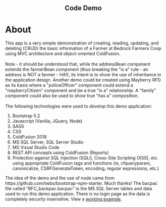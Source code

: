 <h2 align="center">Code Demo</h2>

# About

<p class="p-2">
    This app is a very simple demonstration of creating, reading, updating, and deleting (CRUD) 
    the basic information of a Farmer at Bedrock Farmers Coop using MVC architecture and 
    object-oriented ColdFusion.  
    <BR><BR>
    Note - it should be understood that, while the addressBean component extends
    the farmerBean component (thus breaking the "is a" rule -  an address is NOT a farmer - HA!), 
    its intent is to show the use of inheritance in the application design.  Another demo could be 
    created using Mayberry RFD as its basis where a "policeOfficer" component could extend a "mayberryCitizen" 
    component and be a true "is a" relationship. A "family" component could also be used to show true 
    "has a" composition.
    <BR><BR>
    The following technologies were used to develop this demo application:
</p>
<ol>
    <li>Bootstrap 5.2</li>
    <li>Javascript (Vanilla, JQuery, Node)</li>
    <li>SASS</li>
    <li>CSS</li>
    <li>ColdFusion 2018</li>
    <li>MS SQL Server, SQL Server Studio</li>
    <li>MS Visual Studio Code</li>
    <li>REST API concepts using ColdFusion (Reports)
    <li>Protection against SQL injection (SQLi), Cross-Site Scripting (XSS), etc. using appropriate ColdFusion
        tags and functions (ie, cfqueryparam, canonicalize, CSRFGenerateToken, encoding, regular expressions, etc.)</li>
</ol>

<p class="p-2">The idea of the demo and the use of node came from https://github.com/twbs/bootstrap-npm-starter.  Much thanks!  The bacpac file called "BFC_backpac.bacpac" is the MS SQL Server tables and data used to run this demo application.  There is no login page as the data is completely security insensitive. View a <a href="https://www.cotton.org/jim_dev/test/bfc-demo/">working example</a>.  
</p>




